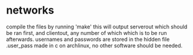 # networks
compile the files by running 'make'
this will output serverout which should be ran first, and clientout, 
any number of which which is to be run afterwards.  usernames and 
passwords are stored in the hidden file .user_pass
made in c on archlinux, no other software should be needed.
